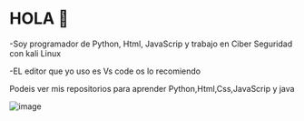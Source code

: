 # HOLA 👋

-Soy programador de Python, Html, JavaScrip y trabajo en Ciber Seguridad con kali Linux 

-EL editor que yo uso es Vs code os lo recomiendo

 Podeis ver mis repositorios para aprender Python,Html,Css,JavaScrip y java 

 ![image](https://github.com/Lukas1978/Lukas1978/assets/144269878/689a6f5a-5a43-47f1-a183-295a461b76ec)

